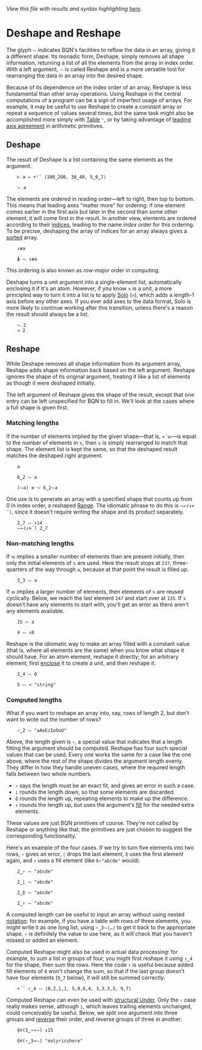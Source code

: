 *View this file with results and syntax highlighting [here](https://saltytine.github.io/BQN/doc/reshape.html).*

# Deshape and Reshape

<!--GEN
xt ← Highlight∘•Repr¨ 100‿0‿200+⌜0‿50+⌜↕7
d ← 64‿36

rc ← At "class=code|stroke-width=1.5|rx=12"
Ge ← "g"⊸At⊸Enc
g  ← "fill=currentColor|stroke-linecap=round|font-family=BQN,monospace"
dg ← "font-size=22px|fill=currentColor|opacity=0.9"
tg ← "font-size=18px|text-anchor=end"
bg ← "class=bluegreen|stroke-width=3|style=fill:none|opacity=0.7"
lg ← "stroke=#3b285c|fill=none|stroke-width=4|stroke-linejoin=round|opacity=0.5"

Text ← ("text" Attr "dy"‿"0.33em"∾Pos)⊸Enc
Pd ← ·∾∾¨⟜FmtNum
Path ← ("path"At⊣) Elt "d"⋈⊢

pad ← 48‿51 ⋄ sh ← 0‿0
dim ← (pad-0‿7) + ¯1⊑¨ tx‿ty ← pad+d× ¯1(⊑{⟨↕𝕨,⥊+⌜´(↕¨×·×`⌾⌽1+«)𝕩⟩}↓)≢xt
tb ← >0‿¯1⊸⊏¨tx‿ty
bp ← ⥊⌽(20×1.5‿¯1) (+⌾⊑ ≍ -⊸≍∘⊣)˘ 29‿21-⊸≍⊸+⍉tb

(((-∾+˜)64‿15)+sh∾dim) SVG g Ge ⟨
  "rect" Elt rc ∾ (Pos sh)∾"width"‿"height"≍˘FmtNum dim
  dg Ge 23‿¯2 Text "Index order"
  lg Path ∾⟨
    ('M'⌾⊑"L "⥊˜≠)⊸Pd ∾⥊ty≍˜⌜(-⊸≍20)+⊏tb
    (≠⥊"M l l "˙)⊸Pd ⥊ 24‿12⊸(-˜∾⊣∾-⌾⊑∘⊣)˘ ⍉>44‿0+0‿2‿5⊸⊏¨tx‿ty
  ⟩
  bg Path ("M hv" ∾˜⊸Pd bp) ∾ "m v" Pd 0‿16‿12
  tg Ge (⍉(tx+16)≍⌜ty) Text¨ ∾˝xt
⟩
-->

The glyph `⥊` indicates BQN's facilities to reflow the data in an array, giving it a different shape. Its monadic form, Deshape, simply removes all shape information, returning a list of all the elements from the array in index order. With a left argument, `⥊` is called Reshape and is a more versatile tool for rearranging the data in an array into the desired shape.

Because of its dependence on the index order of an array, Reshape is less fundamental than other array operations. Using Reshape in the central computations of a program can be a sign of imperfect usage of arrays. For example, it may be useful to use Reshape to create a constant array or repeat a sequence of values several times, but the same task might also be accomplished more simply with [Table](map.md#table) `⌜`, or by taking advantage of [leading axis agreement](leading.md#leading-axis-agreement) in arithmetic primitives.

## Deshape

The result of Deshape is a list containing the same elements as the argument.

        ⊢ a ← +⌜´ ⟨100‿200, 30‿40, 5‿6‿7⟩

        ⥊ a

The elements are ordered in reading order—left to right, then top to bottom. This means that leading axes "matter more" for ordering: if one element comes earlier in the first axis but later in the second than some other element, it will come first in the result. In another view, elements are ordered according to their [indices](indices.md), leading to the name *index order* for this ordering. To be precise, deshaping the array of indices for an array always gives a [sorted](order.md) array.

        ↕≢a

        ⍋ ⥊ ↕≢a

This ordering is also known as *row-major* order in computing.

Deshape turns a unit argument into a single-element list, automatically enclosing it if it's an atom. However, if you know `𝕩` is a unit, a more principled way to turn it into a list is to apply [Solo](couple.md) (`≍`), which adds a length-1 axis before any other axes. If you ever add axes to the data format, Solo is more likely to continue working after this transition, unless there's a reason the result should always be a list.

        ⥊ 2
        ≍ 2

## Reshape

While Deshape removes all shape information from its argument array, Reshape adds shape information back based on the left argument. Reshape ignores the shape of its original argument, treating it like a list of elements as though it were deshaped initially.

The left argument of Reshape gives the shape of the result, except that one entry can be left unspecified for BQN to fill in. We'll look at the cases where a full shape is given first.

### Matching lengths

If the number of elements implied by the given shape—that is, `×´𝕨`—is equal to the number of elements in `𝕩`, then `𝕩` is simply rearranged to match that shape. The element list is kept the same, so that the deshaped result matches the deshaped right argument.

        a

        6‿2 ⥊ a

        (⥊a) ≡ ⥊ 6‿2⥊a

One use is to generate an array with a specified shape that counts up from 0 in index order, a reshaped [Range](range.md). The idiomatic phrase to do this is `⥊⟜(↕×´)`, since it doesn't require writing the shape and its product separately.

        2‿7 ⥊ ↕14
        ⥊⟜(↕×´) 2‿7

### Non-matching lengths

If `𝕨` implies a smaller number of elements than are present initially, then only the initial elements of `𝕩` are used. Here the result stops at `237`, three-quarters of the way through `a`, because at that point the result is filled up.

        3‿3 ⥊ a

If `𝕨` implies a larger number of elements, then elements of `𝕩` are reused cyclically. Below, we reach the last element `247` and start over at `135`. If `𝕩` doesn't have any elements to start with, you'll get an error as there aren't any elements available.

        15 ⥊ a

        4 ⥊ ↕0

Reshape is the idiomatic way to make an array filled with a constant value (that is, where all elements are the same) when you know what shape it should have. For an atom element, reshape it directly; for an arbitrary element, first [enclose](enclose.md) it to create a unit, and then reshape it.

        3‿4 ⥊ 0

        5 ⥊ < "string"

### Computed lengths

What if you want to reshape an array into, say, rows of length 2, but don't want to write out the number of rows?

        ∘‿2 ⥊ "aAeEiIoOuU"

Above, the length given is `∘`, a special value that indicates that a length fitting the argument should be computed. Reshape has four such special values that can be used. Every one works the same for a case like the one above, where the rest of the shape divides the argument length evenly. They differ in how they handle uneven cases, where the required length falls between two whole numbers.

- `∘` says the length must be an exact fit, and gives an error in such a case.
- `⌊` rounds the length down, so that some elements are discarded.
- `⌽` rounds the length up, repeating elements to make up the difference.
- `↑` rounds the length up, but uses the argument's [fill](fill.md) for the needed extra elements.

These values are just BQN primitives of course. They're not called by Reshape or anything like that; the primitives are just chosen to suggest the corresponding functionality.

Here's an example of the four cases. If we try to turn five elements into two rows, `∘` gives an error, `⌊` drops the last element, `⌽` uses the first element again, and `↑` uses a fill element (like `6↑"abcde"` would).

        2‿∘ ⥊ "abcde"

        2‿⌊ ⥊ "abcde"

        2‿⌽ ⥊ "abcde"

        2‿↑ ⥊ "abcde"

A computed length can be useful to input an array without using nested [notation](arrayrepr.md#brackets): for example, if you have a table with rows of three elements, you might write it as one long list, using `∘‿3⥊⟨…⟩` to get it back to the appropriate shape. `∘` is definitely the value to use here, as it will check that you haven't missed or added an element.

Computed Reshape might also be used in actual data processing: for example, to sum a list in groups of four, you might first reshape it using `↑‿4` for the shape, then sum the rows. Here the code `↑` is useful because added fill elements of `0` won't change the sum, so that if the last group doesn't have four elements (`9‿7` below), it will still be summed correctly.

        +´˘ ↑‿4 ⥊ ⟨0,2,1,1, 5,9,6,4, 3,3,3,3, 9,7⟩

Computed Reshape can even be used with [structural Under](under.md#structural-under). Only the `∘` case really makes sense, although `⌊`, which leaves trailing elements unchanged, could conceivably be useful. Below, we split one argument into three groups and [reverse](reverse.md) their order, and reverse groups of three in another.

        ⌽⌾(3‿∘⊸⥊) ↕15

        ⌽⌾(∘‿3⊸⥊) "nolyricshere"
